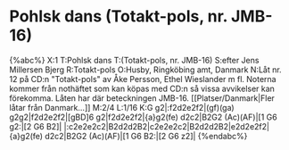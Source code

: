 # Pohlsk dans (Totakt-pols, nr. JMB-16)

{%abc%}
X:1
T:Pohlsk dans
T:(Totakt-pols, nr. JMB-16)
S:efter Jens Millersen Bjerg
R:Totakt-pols
O:Husby, Ringköbing amt, Danmark
N:Låt nr. 12 på CD:n "Totakt-pols" av Åke Persson, Ethel Wieslander m fl. Noterna kommer från nothäftet som kan köpas med CD:n så vissa avvikelser kan förekomma. Låten har där beteckningen JMB-16. [[Platser/Danmark|Fler låtar från Danmark...]]
M:2/4
L:1/16
K:G
g2|:f2d2e2f2|(gf)(ga) g2g2|f2d2e2f2|[gBD]6 g2|f2d2e2f2|{a}g2(fe) d2c2|B2G2 (Ac)(AF)|[1 G6 g2:|[2 G6 B2]|
|:c2e2e2c2|B2d2d2B2|c2e2e2c2|B2d2d2B2|e2d2e2f2|{a}g2(fe) d2c2|B2G2 (Ac)(AF)|[1 G6 B2:|[2 G6 z2]|
{%endabc%}

